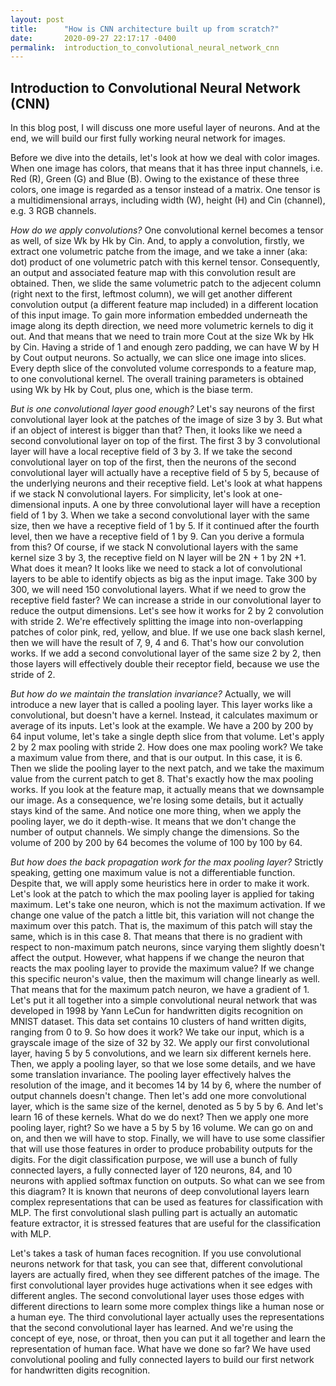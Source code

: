 ```yaml
---
layout: post
title:      "How is CNN architecture built up from scratch?"
date:       2020-09-27 22:17:17 -0400
permalink:  introduction_to_convolutional_neural_network_cnn
---
```




## Introduction to Convolutional Neural Network (CNN)
 

In this blog post, I will discuss one more useful layer of neurons. And at the end, we will build our first fully working neural network for images. 


Before we dive into the details, let's look at how we deal with color images. When one image has colors, that means that it has three input channels, i.e. Red (R), Green (G) and Blue (B). Owing to the existance of these three colors, one image is regarded as a tensor instead of a matrix. One tensor is a multidimensional arrays, including width (W), height (H) and Cin (channel), e.g. 3 RGB channels.


*How do we apply convolutions?* One convolutional kernel becomes a tensor as well, of size Wk by Hk by Cin. And, to apply a convolution, firstly, we extract one volumetric patche from the image, and we take a inner (aka: dot) product of one volumetric patch with this kernel tensor. Consequently, an output and associated feature map with this convolution result are obtained. Then, we slide the same volumetric patch to the adjecent column (right next to the first, leftmost column), we will get another different convolution output (a different feature map included) in a different location of this input image. To gain more information embedded underneath the image along its depth direction, we need more volumetric kernels to dig it out. And that means that we need to train more Cout at the size Wk by Hk by Cin. Having a stride of 1 and enough zero padding, we can have W by H by Cout output neurons. So actually, we can slice one image into slices. Every depth slice of the convoluted volume corresponds to a feature map, to one convolutional kernel. The overall training parameters is obtained using Wk by Hk by Cout, plus one, which is the biase term.


*But is one convolutional layer good enough?* Let's say neurons of the first convolutional layer look at the patches of the image of size 3 by 3. But what if an object of interest is bigger than that? Then, it looks like we need a second convolutional layer on top of the first. The first 3 by 3 convolutional layer will have a local receptive field of 3 by 3. If we take the second convolutional layer on top of the first, then the neurons of the second convolutional layer will actually have a receptive field of 5 by 5, because of the underlying neurons and their receptive field. Let's look at what happens if we stack N convolutional layers. For simplicity, let's look at one-dimensional inputs. A one by three convolutional layer will have a reception field of 1 by 3. When we take a second convolutional layer with the same size, then we have a receptive field of 1 by 5. If it continued after the fourth level, then we have a receptive field of 1 by 9. Can you derive a formula from this? Of course, if we stack N convolutional layers with the same kernel size 3 by 3, the receptive field on N layer will be 2N + 1 by 2N +1. What does it mean? It looks like we need to stack a lot of convolutional layers to be able to identify objects as big as the input image. Take 300 by 300, we will need 150 convolutional layers. What if we need to grow the receptive field faster? We can increase a stride in our convolutional layer to reduce the output dimensions. Let's see how it works for 2 by 2 convolution with stride 2. We're effectively splitting the image into non-overlapping patches of color pink, red, yellow, and blue. If we use one back slash kernel, then we will have the result of 7, 9, 4 and 6. That's how our convolution works. If we add a second convolutional layer of the same size 2 by 2, then those layers will effectively double their receptor field, because we use the stride of 2. 


*But how do we maintain the translation invariance?* Actually, we will introduce a new layer that is called a pooling layer. This layer works like a convolutional, but doesn't have a kernel. Instead, it calculates maximum or 
average of its inputs. Let's look at the example. We have a 200 by 200 by 64 input volume, let's take a single depth
slice from that volume. Let's apply 2 by 2 max pooling with stride 2. How does one max pooling work? We take a maximum value from there, and that is our output. In this case, it is 6. Then we slide the pooling layer to the next patch, and we take the maximum value from the current patch to get 8. That's exactly how the max pooling works. If you look at the feature map, it actually means that we downsample our image. As a consequence, we're losing some details, but it actually stays kind of the same. And notice one more thing, when we apply the pooling layer, we do it depth-wise. It means that we don't change the number of output channels. We simply change the dimensions. So the volume of 200 by 200 by 64 becomes the volume of 100 by 100 by 64. 


*But how does the back propagation work for the max pooling layer?* Strictly speaking, getting one maximum value is not a differentiable function. Despite that, we will apply some heuristics here in order to make it work. Let's look at the 
patch to which the max pooling layer is applied for taking maximum. Let's take one neuron, which is not the maximum 
activation. If we change one value of the patch a little bit, this variation will not change the maximum over this patch. 
That is, the maximum of this patch will stay the same, which is in this case 8. That means that there is no gradient with
respect to non-maximum patch neurons, since varying them slightly doesn't affect the output. However, what happens if we change the neuron that reacts the max pooling layer to provide the maximum value? If we change this specific neuron's value, then the maximum will change linearly as well. That means that for the maximum patch neuron, we have a gradient of 1. Let's put it all together into a simple convolutional neural network that was developed in 1998 by Yann LeCun for handwritten digits recognition on MNIST dataset. This data set contains 10 clusters of hand written digits, ranging from 0 to 9. So how does it work? We take our input, which is a grayscale image of the size of 32 by 32. We apply our first convolutional layer, having 5 by 5 convolutions, and we learn six different kernels here. Then, we apply a pooling layer, so that we lose some details, and we have some translation invariance. The pooling layer effectively halves the resolution of the image, and it becomes 14 by 14 by 6, where the number of output channels doesn't change. Then let's add one more convolutional layer, which is the same size of the kernel, denoted as 5 by 5 by 6. And let's learn 16 of these kernels. What do we do next? Then we apply one more pooling layer, right? So we have a 5 by 5 by 16 volume. We can go on and on, and then we will have to stop. Finally, we will have to use some classifier that will use those features in order to produce probability outputs for the digits. For the digit classification purpose, we will use a bunch of fully connected layers, a fully connected layer of 120 neurons, 84, and 10 neurons with applied softmax function on outputs. So what can we see from this diagram? It is known that neurons of deep convolutional 
layers learn complex representations that can be used as features for classification with MLP. The first convolutional slash pulling part is actually an automatic feature extractor, it is stressed features that are useful for the classification with MLP. 


Let's takes a task of human faces recognition. If you use convolutional neurons network for that task, you can see that, different convolutional layers are actually fired, when they see different patches of the image. The first convolutional layer provides huge activations when it see edges with different angles. The second convolutional layer uses those edges with different directions to learn some more complex things like a human nose or a human eye. The third convolutional layer actually uses the representations that the second convolutional layer has learned. And we're using the concept of eye, nose, or throat, then you can put it all together and learn the representation of human face. What have we done so far? We have used convolutional pooling and fully connected layers to build our first network for handwritten digits recognition. 


